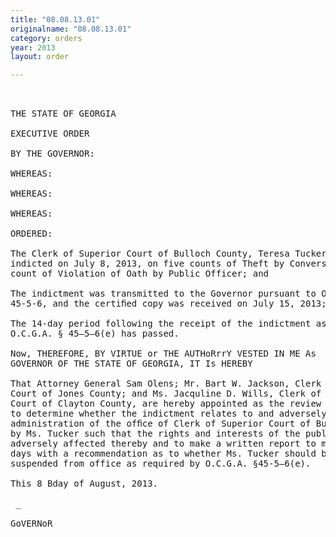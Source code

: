 ```yaml
---
title: "08.08.13.01"
originalname: "08.08.13.01"
category: orders
year: 2013
layout: order

---
```

<pre>
 

THE STATE OF GEORGIA

EXECUTIVE ORDER

BY THE GOVERNOR:

WHEREAS:

WHEREAS:

WHEREAS:

ORDERED:

The Clerk of Superior Court of Bulloch County, Teresa Tucker, was
indicted on July 8, 2013, on five counts of Theft by Conversion and one
count of Violation of Oath by Public Officer; and

The indictment was transmitted to the Governor pursuant to O.C.G.A. §
45-5-6, and the certiﬁed copy was received on July 15, 2013; and

The 14-day period following the receipt of the indictment as prescribed by
O.C.G.A. § 45—5—6(e) has passed.

Now, THEREFORE, BY VIRTUE or THE AUTHoRrrY VESTED IN ME As
GOVERNOR OF THE STATE OF GEORGIA, IT Is HEREBY

That Attorney General Sam Olens; Mr. Bart W. Jackson, Clerk of Superior
Court of Jones County; and Ms. Jacquline D. Wills, Clerk of Superior
Court of Clayton County, are hereby appointed as the review commission
to determine whether the indictment relates to and adversely affects the
administration of the ofﬁce of Clerk of Superior Court of Bulloch County
by Ms. Tucker such that the rights and interests of the public are
adversely affected thereby and to make a written report to me within 14
days with a recommendation as to whether Ms. Tucker should be
suspended from office as required by O.C.G.A. §45-5—6(e).

This 8 Bday of August, 2013.

 _

GoVERNoR

</pre>

